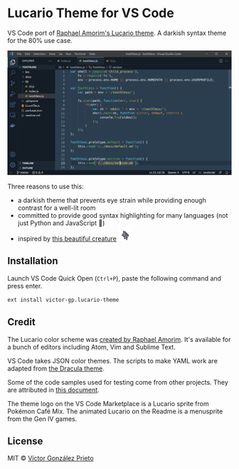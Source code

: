 # Lucario Theme for VS Code

VS Code port of [Raphael Amorim's Lucario theme](https://github.com/raphamorim/lucario). A darkish syntax theme for the 80% use case.

![A VS Code window showing how pretty Lucario Theme looks.](./assets/preview.png)

Three reasons to use this:

- a darkish theme that prevents eye strain while providing enough contrast for a well-lit room
- committed to provide good syntax highlighting for many languages (not just Python and JavaScript 🙊)
- inspired by [this beautiful creature](https://bulbapedia.bulbagarden.net/wiki/Lucario_(Pok%C3%A9mon)#firstHeading) ![Lucario menusprite](./assets/lucario-menusprite.png)

## Installation

Launch VS Code Quick Open (`Ctrl+P`), paste the following command and press enter.

```txt
ext install victor-gp.lucario-theme
```

## Credit

The Lucario color scheme was [created by Raphael Amorim](https://github.com/raphamorim/lucario). It's available for a bunch of editors including Atom, Vim and Sublime Text.

VS Code takes JSON color themes. The scripts to make YAML work are adapted from [the Dracula theme](https://github.com/dracula/visual-studio-code).

Some of the code samples used for testing come from other projects. They are attributed in [this document](./samples/_attribution.md).

The theme logo on the VS Code Marketplace is a Lucario sprite from Pokémon Café Mix. The animated Lucario on the Readme is a menusprite from the Gen IV games.

## License

MIT © [Víctor González Prieto](https://github.com/victor-gp)
